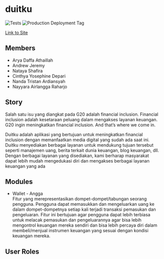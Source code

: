 # duitku

<!-- Tags and Links -->

[tests]: https://github.com/duitku-pbp/duitku/actions/workflows/test.yml/badge.svg?branch=main
[production deployment tag]: https://github.com/duitku-pbp/duitku/actions/workflows/deploy.yml/badge.svg?branch=main
[link to site]: https://duitku.nairlangga.com

![Tests]
![Production Deployment Tag]

[Link to Site]

## Members

- Arya Daffa Athaillah
- Andrew Jeremy
- Nataya Shafira
- Cinthya Yosephine Depari
- Nanda Tristan Ardiansyah
- Nayyara Airlangga Raharjo

## Story

Salah satu isu yang diangkat pada G20 adalah financial inclusion. Financial inclusion adalah kesetaraan peluang dalam mengakses layanan keuangan. G20 ingin meningkatkan financial inclusion. And that’s where we come in.

Duitku adalah aplikasi yang bertujuan untuk meningkatkan financial inclusion dengan memanfaatkan media digital yang sudah ada saat ini. Duitku menyediakan berbagai layanan untuk mendukung tujuan tersebut seperti manajemen uang, berita terkait dunia keuangan, blog keuangan, dll. Dengan berbagai layanan yang disediakan, kami berharap masyarakat dapat lebih mudah mengedukasi diri dan mengakses berbagai layanan keuangan yang ada

## Modules

- Wallet - Angga<br>
  Fitur yang merepresentasikan dompet-dompet/tabungan seorang pengguna. Pengguna dapat memasukkan dan mengeluarkan uang ke dalam dompet-dompetnya setiap kali terjadi transaksi pemasukan dan pengeluaran. Fitur ini bertujuan agar pengguna dapat lebih terbiasa untuk melacak pemasukan dan pengeluarannya agar bisa lebih mengontrol keuangan mereka sendiri dan bisa lebih percaya diri dalam membeli/menjual instrumen keuangan yang sesuai dengan kondisi keuangan mereka.

## User Roles

